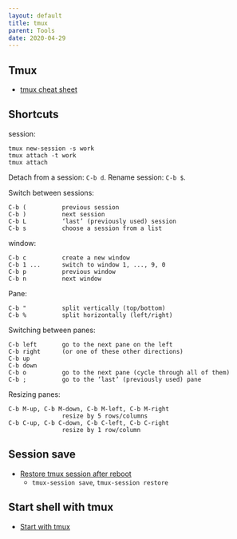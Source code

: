 ```yaml
---
layout: default
title: tmux
parent: Tools
date: 2020-04-29
---
```


## Tmux

- [tmux cheat sheet](https://gist.github.com/andreyvit/2921703)

## Shortcuts

session:

	tmux new-session -s work
    tmux attach -t work
    tmux attach

Detach from a session: `C-b d`.
Rename session: `C-b $`.


Switch between sessions:

	C-b (          previous session
	C-b )          next session
	C-b L          ‘last’ (previously used) session
	C-b s          choose a session from a list

window:

    C-b c          create a new window
    C-b 1 ...      switch to window 1, ..., 9, 0
    C-b p          previous window
    C-b n          next window

Pane:

    C-b "          split vertically (top/bottom)
    C-b %          split horizontally (left/right)

Switching between panes:

    C-b left       go to the next pane on the left
    C-b right      (or one of these other directions)
    C-b up
    C-b down
    C-b o          go to the next pane (cycle through all of them)
    C-b ;          go to the ‘last’ (previously used) pane

Resizing panes:

    C-b M-up, C-b M-down, C-b M-left, C-b M-right
                   resize by 5 rows/columns
    C-b C-up, C-b C-down, C-b C-left, C-b C-right
                   resize by 1 row/column

## Session save

- [Restore tmux session after reboot](https://superuser.com/a/615716)
  - `tmux-session save`, `tmux-session restore`

## Start shell with tmux

- [Start with tmux](https://unix.stackexchange.com/a/306165)
